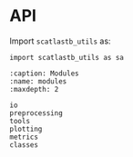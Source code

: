# API

Import `scatlastb_utils` as:

```
import scatlastb_utils as sa
```


```{toctree}
:caption: Modules
:name: modules
:maxdepth: 2

io
preprocessing
tools
plotting
metrics
classes
```
